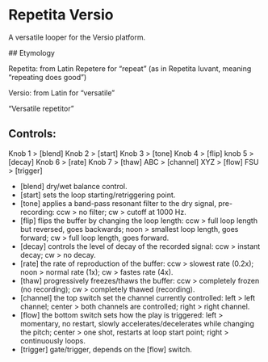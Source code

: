 # Repetita Versio

A versatile looper for the Versio platform.

## Etymology

Repetita: from Latin Repetere for “repeat” (as in Repetita Iuvant, meaning “repeating does good”)

Versio: from Latin for “versatile”

“Versatile repetitor”

## Controls:

Knob 1 > [blend]
Knob 2 > [start]
Knob 3 > [tone]
Knob 4 > [flip]
knob 5 > [decay]
Knob 6 > [rate]
Knob 7 > [thaw]
ABC > [channel]
XYZ > [flow]
FSU > [trigger]

- [blend] dry/wet balance control.
- [start] sets the loop starting/retriggering point.
- [tone] applies a band-pass resonant filter to the dry signal, pre-recording:
    ccw > no filter;
    cw > cutoff at 1000 Hz.
- [flip] flips the buffer by changing the loop length:
    ccw > full loop length but reversed, goes backwards;
    noon > smallest loop length, goes forward;
    cw > full loop length, goes forward.
- [decay] controls the level of decay of the recorded signal:
    ccw > instant decay;
    cw > no decay.
- [rate] the rate of reproduction of the buffer:
    ccw > slowest rate (0.2x);
    noon > normal rate (1x);
    cw > fastes rate (4x).
- [thaw] progressively freezes/thaws the buffer:
    ccw > completely frozen (no recording);
    cw > completely thawed (recording).
- [channel] the top switch set the channel currently controlled:
    left > left channel;
    center > both channels are controlled;
    right > right channel.
- [flow] the bottom switch sets how the play is triggered:
    left > momentary, no restart, slowly accelerates/decelerates while changing the pitch;
    center > one shot, restarts at loop start point;
    right > continuously loops.
- [trigger] gate/trigger, depends on the [flow] switch.